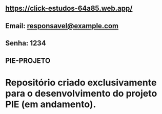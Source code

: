 ## https://click-estudos-64a85.web.app/
## Email: responsavel@example.com
## Senha: 1234

## PIE-PROJETO
# Repositório criado exclusivamente para o desenvolvimento do projeto PIE (em andamento).
